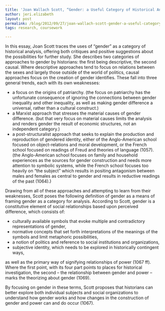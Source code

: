 ```yaml
---
title: 'Joan Wallach Scott, “Gender: a Useful Category of Historical Analysis.”'
author: jeri.elizabeth
layout: post
permalink: /blog/2012/09/27/joan-wallach-scott-gender-a-useful-category-of-historical-analysis/
tags: research, coursework

---
```

In this essay, Joan Scott traces the uses of &#8220;gender&#8221; as a category of historical analysis, offering both critiques and positive suggestions about the possibilities for further study. She describes two categories of approaches to gender by historians: the first being descriptive, the second causal. Where descriptive approaches tend to focus on relations between the sexes and largely those outside of the world of politics, causal approaches focus on the creation of gender identifies. These fall into three general trends, each with its own weaknesses:

*   a focus on the origins of patriarchy. (the focus on patriarchy has the unfortunate consequence of ignoring the connections between gender inequality and other inequality, as well as making gender difference a universal, rather than a cultural construct.)
*   a Marxist approach that stresses the material causes of gender difference. (but that very focus on material causes limits the analysis and renders gender the result of economic structures, not an independent category.)
*   a post-structuralist approach that seeks to explain the production and reproduction of gendered identity, either of the Anglo-American school focused on object-relations and moral development, or the French school focused on readings of Freud and theories of language (1057). (the Anglo-American school focuses on family and household experiences as the sources for gender construction and needs more attention to symbolic systems, while the French school focuses too heavily on &#8220;the subject&#8221; which results in positing antagonism between males and females as central to gender and results in reductive readings of the past (1064).)

Drawing from all of these approaches and attempting to learn from their weaknesses, Scott poses the following definition of gender as a means of framing gender as a category for analysis. According to Scott, gender is a constitutive element of social relationships based upon perceived difference, which consists of:

*   culturally available symbols that evoke multiple and contradictory representations of gender,
*   normative concepts that set forth interpretations of the meanings of the symbols and limit metaphoric possibilities,
*   a notion of politics and reference to social institutions and organizations,
*   subjective identity, which needs to be explored in historically contingent ways,

as well as the primary way of signifying relationships of power (1067 ff). Where the first point, with its four part points to places for historical investigation, the second &#8211; the relationship between gender and power &#8211; marks the theorizing about gender (1069).

By focusing on gender in these terms, Scott proposes that historians can better explore both individual subjects and social organizations to understand how gender works and how changes in the construction of gender and power can and do occur (1067).